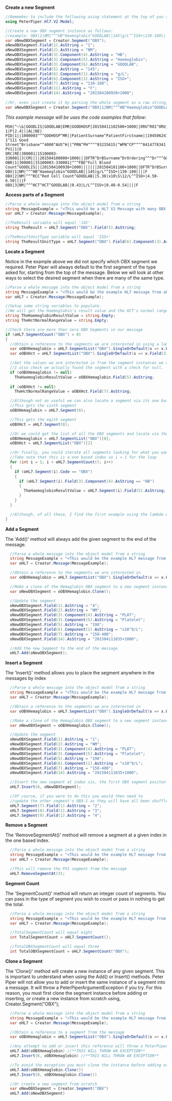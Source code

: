 
**Create a new Segment**
```C#
//Remember to include the following using statement at the top of you source file.
using PeterPiper.Hl7.V2.Model;

//Create a new OBX segment instance as follows:
//example: OBX|1|NM|^^^HB^Haemoglobin^GOODLAB||145|g/L^^ISO+|130-180||||F|||201504100930+1000
var oNewOBXSegment = Creator.Segment("OBX");
oNewOBXSegment.Field(1).AsString = "1";
oNewOBXSegment.Field(2).AsString = "NM";
oNewOBXSegment.Field(3).Component(4).AsString = "HB";
oNewOBXSegment.Field(3).Component(5).AsString = "Haemoglobin";
oNewOBXSegment.Field(3).Component(6).AsString = "GOODLAB";
oNewOBXSegment.Field(5).AsString = "145";
oNewOBXSegment.Field(6).Component(1).AsString = "g/L";
oNewOBXSegment.Field(6).Component(3).AsString = "ISO+";
oNewOBXSegment.Field(7).AsString = "130-180";
oNewOBXSegment.Field(11).AsString = "F";
oNewOBXSegment.Field(14).AsString = "201504100930+1000";
      
//Or, even just create it by parsing the whole segment as a raw string, like this
var oNewOBXSegment = Creator.Segment("OBX|1|NM|^^^HB^Haemoglobin^GOODLAB||145|g/L^^ISO+|130-180||||F|||201504100930+1000");

```

*This example message will be uses the code examples that follow:*
```
MSH|^~\&|GOODLIS|GOODLAB|EMR|GOODHOSP|20150411102500+1000||ORU^R01^ORU_R01|300000000-1|P|2.4|||AL|NE|
PID|1||1000003^^^GOOHOSP^MR||PatientSurname^PatientFirstname||194506241031|M|||Unit 1^111 Good Street^Brisbane^^4000^AUS^H||^PRN^PH^^^^93235615|^WPN^CP^^^^0414778341
PV1|1|O
ORC|RE|300001|15100003-330001|3|CM||||201504100800+1000|||DFTR^DrBSurname^DrOrdering^^^Dr^^^GOODLIS||^WPN^PH^^^^0893412041|201504100730+1000
OBR|1|300001|15100003-330001|^^^FBE^Full Blood Count^GOODLIS|||201504100930+1000|||||||201504101100+1000||DFTR^DrBSurname^DrOrdering^^^Dr^^^GOODLIS|^WPN^PH^^^^0893412041|||||201504101115+1000||HM|F||^^^201504100800+1000^^RT|||||8003615833340784&Howser&Kara&&&Dr&&&AUSHIC
OBX|1|NM|^^^HB^Haemoglobin^GOODLAB||145|g/L^^ISO+|130-180||||F
OBX|2|NM|^^^RCC^Red Cell Count^GOODLAB||5.30|x10\S\12/L^^ISO+|4.50-6.50||||F
OBX|3|NM|^^^HCT^HCT^GOODLAB||0.43|L/L^^ISO+|0.40-0.54||||F
```

**Access parts of a Segment**

```C#
//Parse a whole message into the object model from a string 
string MessageExample = "<This would be a HL7 V2 Message with many OBX segments>"
var oHL7 = Creator.Message(MessageExample);

//TheResult variable will equal '145'
string TheResult = oHL7.Segment("OBX").Field(5).AsString;

//TheResultUnitType variable will equal 'ISO+'
string TheResultUnitType = oHL7.Segment("OBX").Field(6).Component(3).AsString;

```

**Locate a Segment**

Notice in the example above we did not specify which OBX segment we required. Peter Piper will always default to the first segment of the type asked for, starting from the top of the message. Below we will look at other ways to select the desired segment when there are many of the same type. 

```C#
//Parse a whole message into the object model from a string
string MessageExample = "<This would be the example HL7 message from above>"
var oHL7 = Creator.Message(MessageExample);

//Setup some string variables to populate. 
//We will get the Haemoglobin's result value and the HCT's normal range.
string TheHaemoglobinResultValue = string.Empty;
string TheHctNormalRangeValue = string.Empty;

//Check there are more then zero OBX Segments in our message
if (oHL7.SegmentCount("OBX") > 0)
{
  //Obtain a reference to the segments we are interested in using a lambda expression
  var oOBXHemaglobin = oHL7.SegmentList("OBX").SingleOrDefault(x => x.Field(3).Component(4).AsString == "HB");
  var oOBXHct = oHL7.SegmentList("OBX").SingleOrDefault(x => x.Field(3).Component(4).AsString == "HCT");

  //Get the values we are interested in from the segment instances we collected above.
  //I also check we actually found the segment with a check for null.  
  if (oOBXHemaglobin != null)
    TheHaemoglobinResultValue = oOBXHemaglobin.Field(5).AsString;
  
  if (oOBXHct != null)  
    TheHctNormalRangeValue = oOBXHct.Field(7).AsString;

  //Although not as useful we can also locate a segment via its one base index in the message
  //This gets the sixth segment
  oOBXHemaglobin = oHL7.Segment(6);

  //This gets the egith segment
  oOBXHct = oHL7.Segment(8);

  //Or we could get the list of all the OBX segments and locate via the zero based index in the list
  oOBXHemaglobin = oHL7.SegmentList("OBX")[0]; 
  oOBXHct = oHL7.SegmentList("OBX")[2]    

  //Or finally, you could iterate all segments looking for what you want
  //Take note that this is a one based index so i = 1 for the loop
  for (int i = 1; i < oHL7.SegmentCount(); i++)
  {
    if (oHL7.Segment(i).Code == "OBX")
    {
      if (oHL7.Segment(i).Field(3).Component(4).AsString == "HB")
      {
        TheHaemoglobinResultValue = oHL7.Segment(i).Field(5).AsString;
      }
    }
  } 

  //Although, of all these, I find the first example using the lambda expression the most flexible and useful 
}

```

**Add a Segment**

The 'Add()' method will always add the given segment to the end of the message.
```C#
  //Parse a whole message into the object model from a string
  string MessageExample = "<This would be the example HL7 message from above>"
  var oHL7 = Creator.Message(MessageExample);

  //Obtain a reference to the segments we are interested in
  var oOBXHemaglobin = oHL7.SegmentList("OBX").SingleOrDefault(x => x.Field(3).Component(4).AsString == "HB");

  //Make a clone of the Hemaglobin OBX segment to a new segment instance
  var oNewOBXSegment = oOBXHemaglobin.Clone();

  //Update the segment  
  oNewOBXSegment.Field(1).AsString = "4";
  oNewOBXSegment.Field(2).AsString = "NM";
  oNewOBXSegment.Field(3).Component(4).AsString = "PLAT";
  oNewOBXSegment.Field(3).Component(5).AsString = "Platelet";
  oNewOBXSegment.Field(5).AsString = "198";
  oNewOBXSegment.Field(6).Component(1).AsString = "x10^9/L";
  oNewOBXSegment.Field(7).AsString = "150-400";
  oNewOBXSegment.Field(14).AsString = "201504111035+1000";

  //Add the new Segment to the end of the message 
  oHL7.Add(oNewOBXSegment);
```

**Insert a Segment**

The 'Insert()' method allows you to place the segment anywhere in the messages by index

```C#
  //Parse a whole message into the object model from a string
  string MessageExample = "<This would be the example HL7 message from above>"
  var oHL7 = Creator.Message(MessageExample);

  //Obtain a reference to the segments we are interested in
  var oOBXHemaglobin = oHL7.SegmentList("OBX").SingleOrDefault(x => x.Field(3).Component(4).AsString == "HB");

  //Make a clone of the Hemaglobin OBX segment to a new segment instance
  var oNewOBXSegment = oOBXHemaglobin.Clone();

  //Update the segment  
  oNewOBXSegment.Field(1).AsString = "1";
  oNewOBXSegment.Field(2).AsString = "NM";
  oNewOBXSegment.Field(3).Component(4).AsString = "PLAT";
  oNewOBXSegment.Field(3).Component(5).AsString = "Platelet";
  oNewOBXSegment.Field(5).AsString = "198";
  oNewOBXSegment.Field(6).Component(1).AsString = "x10^9/L";
  oNewOBXSegment.Field(7).AsString = "150-400";
  oNewOBXSegment.Field(14).AsString = "201504111035+1000";

  //Insert the new segment at index six, the first OBX segment positon of the one based index  
  oHL7.Insert(6, oNewOBXSegment);

  //Of course, if you were to do this you would then need to 
  //update the other segment's OBX-1 as they will have all been shuffled down
  oHL7.Segment(7).Field(1).AsString = "2";
  oHL7.Segment(8).Field(1).AsString = "3";
  oHL7.Segment(9).Field(1).AsString = "4";
```

**Remove a Segment**

The 'RemoveSegmentAt()' method will remove a segment at a given index in the one based index.
```C#
  //Parse a whole message into the object model from a string
  string MessageExample = "<This would be the example HL7 message from above>"
  var oHL7 = Creator.Message(MessageExample);

  //This will remove the PV1 segment from the message
  oHL7.RemoveSegmentAt(3);

```

**Segment Count**

The 'SegmentCount()' method will return an integer count of segments. You can pass in the type of segment you wish to count or pass in nothing to get the total.

```C#
  //Parse a whole message into the object model from a string
  string MessageExample = "<This would be the example HL7 message from above>"
  var oHL7 = Creator.Message(MessageExample);

  //TotalSegmentCount will equal eight
  int TotalSegmentCount = oHL7.SegmentCount();

  //TotalOBXSegmentCount will equal three
  int TotalOBXSegmentCount = oHL7.SegmentCount("OBX");

```

**Clone a Segment**

The 'Clone()' method will create a new instance of any given segment. This is important to understand when using the Add() or Insert() methods. Peter Piper will not allow you to add or insert the same instance of a segment into a message. It will throw a PeterPiperArgumentException if you try. For this reason, you must first clone the segment instance before adding or inserting, or create a new instance from scratch using, Creator.Segment("OBX");

```C#
  //Parse a whole message into the object model from a string
  string MessageExample = "<This would be the example HL7 message from above>"
  var oHL7 = Creator.Message(MessageExample);

  //Obtain a reference to a segment from the message 
  var oOBXHemaglobin = oHL7.SegmentList("OBX").SingleOrDefault(x => x.Field(3).Component(4).AsString == "HB");

  //Any attempt to add or insert this reference will throw a PeterPiperArgumentException
  oHL7.Add(oOBXHemaglobin) //**THIS WILL THROW AN EXCEPTION**
  oHL7.Insert(6, oOBXHemaglobin) //**THIS WILL THROW AN EXCEPTION** 

  //To avoid the exception you must clone the instance before adding or inserting
  oHL7.Add(oOBXHemaglobin.Clone()) 
  oHL7.Insert(6, oOBXHemaglobin.Clone())

  //Or create a new segment from scratch
  var oNewOBXSegment = Creator.Segment("OBX")
  oHL7.Add(oNewOBXSegment) 

```  